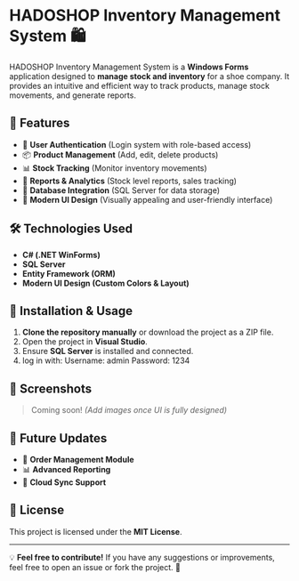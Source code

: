 # HADOSHOP Inventory Management System 🛍️

HADOSHOP Inventory Management System is a **Windows Forms** application designed to **manage stock and inventory** for a shoe company. It provides an intuitive and efficient way to track products, manage stock movements, and generate reports.

## 📌 Features
- 🔐 **User Authentication** (Login system with role-based access)
- 📦 **Product Management** (Add, edit, delete products)
- 📊 **Stock Tracking** (Monitor inventory movements)
- 📄 **Reports & Analytics** (Stock level reports, sales tracking)
- 💾 **Database Integration** (SQL Server for data storage)
- 🎨 **Modern UI Design** (Visually appealing and user-friendly interface)

## 🛠️ Technologies Used
- **C# (.NET WinForms)**
- **SQL Server**
- **Entity Framework (ORM)**
- **Modern UI Design (Custom Colors & Layout)**

## 🚀 Installation & Usage
1. **Clone the repository manually** or download the project as a ZIP file.
2. Open the project in **Visual Studio**.
3. Ensure **SQL Server** is installed and connected.
4.  log in with:
 Username: admin Password: 1234

## 📌 Screenshots
> Coming soon! *(Add images once UI is fully designed)*

## 📌 Future Updates
- 🛒 **Order Management Module**
- 📊 **Advanced Reporting**
- 🔄 **Cloud Sync Support**

## 📝 License
This project is licensed under the **MIT License**.

---

💡 **Feel free to contribute!** If you have any suggestions or improvements, feel free to open an issue or fork the project. 🚀
